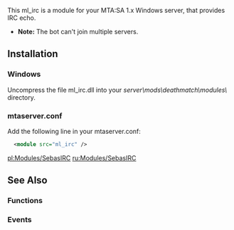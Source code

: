 This ml\_irc is a module for your MTA:SA 1.x Windows server, that provides IRC echo.

-   **Note:** The bot can't join multiple servers.

Installation
------------

### Windows

Uncompress the file ml\_irc.dll into your *server\\mods\\deathmatch\\modules\\* directory.

### mtaserver.conf

Add the following line in your mtaserver.conf:

``` xml
  <module src="ml_irc" />
```

[pl:Modules/SebasIRC](/docs/pl:modules/sebasirc.md "wikilink") [ru:Modules/SebasIRC](/docs/ru:modules/sebasirc.md "wikilink")

See Also
--------

### Functions

### Events
